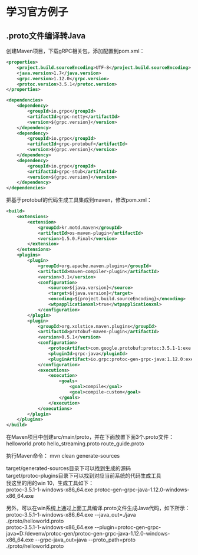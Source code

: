 # 学习官方例子
## .proto文件编译转Java
创建Maven项目，下载gRPC相关包，添加配置到pom.xml：

``` xml
<properties>
    <project.build.sourceEncoding>UTF-8</project.build.sourceEncoding>
    <java.version>1.7</java.version>
    <grpc.version>1.12.0</grpc.version>
    <protoc.version>3.5.1</protoc.version>
</properties>

<dependencies>
    <dependency>
        <groupId>io.grpc</groupId>
        <artifactId>grpc-netty</artifactId>
        <version>${grpc.version}</version>
    </dependency>
    <dependency>
        <groupId>io.grpc</groupId>
        <artifactId>grpc-protobuf</artifactId>
        <version>${grpc.version}</version>
    </dependency>
    <dependency>
        <groupId>io.grpc</groupId>
        <artifactId>grpc-stub</artifactId>
        <version>${grpc.version}</version>
    </dependency>
</dependencies>
```
把基于protobuf的代码生成工具集成到maven，修改pom.xml：
``` xml
<build>
    <extensions>
        <extension>
            <groupId>kr.motd.maven</groupId>
            <artifactId>os-maven-plugin</artifactId>
            <version>1.5.0.Final</version>
        </extension>
    </extensions>
    <plugins>
        <plugin>
            <groupId>org.apache.maven.plugins</groupId>
            <artifactId>maven-compiler-plugin</artifactId>
            <version>3.1</version>
            <configuration>
                <source>${java.version}</source>
                <target>${java.version}</target>
                <encoding>${project.build.sourceEncoding}</encoding>
                <wtpapplicationxml>true</wtpapplicationxml>
            </configuration>
        </plugin>
        <plugin>
            <groupId>org.xolstice.maven.plugins</groupId>
            <artifactId>protobuf-maven-plugin</artifactId>
            <version>0.5.1</version>
            <configuration>
                <protocArtifact>com.google.protobuf:protoc:3.5.1-1:exe:${os.detected.classifier}</protocArtifact>
                <pluginId>grpc-java</pluginId>
                <pluginArtifact>io.grpc:protoc-gen-grpc-java:1.12.0:exe:${os.detected.classifier}</pluginArtifact>
            </configuration>
            <executions>
                <execution>
                    <goals>
                        <goal>compile</goal>
                        <goal>compile-custom</goal>
                    </goals>
                </execution>
            </executions>
        </plugin>
    </plugins>
</build>
```

在Maven项目中创建src/main/proto，并在下面放置下面3个.proto文件：
helloworld.proto
hello_streaming.proto
route_guide.proto

执行Maven命令：
mvn clean generate-sources

target/generated-sources目录下可以找到生成的源码<br>
target/protoc-plugins目录下可以找到对应当前系统的代码生成工具<br>
我这里的用的win 10，生成工具如下：<br>
protoc-3.5.1-1-windows-x86_64.exe
protoc-gen-grpc-java-1.12.0-windows-x86_64.exe

另外，可以在win系统上通过上面工具编译.proto文件生成Java代码，如下所示：<br>
protoc-3.5.1-1-windows-x86_64.exe --java_out=./java ./proto/helloworld.proto<br>
protoc-3.5.1-1-windows-x86_64.exe --plugin=protoc-gen-grpc-java=D:/devenv/protoc-gen/protoc-gen-grpc-java-1.12.0-windows-x86_64.exe --grpc-java_out=java --proto_path=proto ./proto/helloworld.proto


